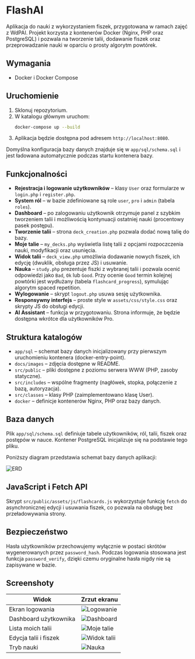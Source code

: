 # FlashAI

Aplikacja do nauki z wykorzystaniem fiszek, przygotowana w ramach zajęć z WdPAI. Projekt korzysta z kontenerów Docker (Nginx, PHP oraz PostgreSQL) i pozwala na tworzenie talii, dodawanie fiszek oraz przeprowadzanie nauki w oparciu o prosty algorytm powtórek.

## Wymagania

- Docker i Docker Compose

## Uruchomienie

1. Sklonuj repozytorium.
2. W katalogu głównym uruchom:
   ```bash
   docker-compose up --build
   ```
3. Aplikacja będzie dostępna pod adresem `http://localhost:8080`.

Domyślna konfiguracja bazy danych znajduje się w `app/sql/schema.sql` i jest ładowana automatycznie podczas startu kontenera bazy.

## Funkcjonalności

- **Rejestracja i logowanie użytkowników** – klasy `User` oraz formularze w `login.php` i `register.php`.
- **System ról** – w bazie zdefiniowane są role `user`, `pro` i `admin` (tabela `roles`).
- **Dashboard** – po zalogowaniu użytkownik otrzymuje panel z szybkim tworzeniem talii i możliwością kontynuacji ostatniej nauki (procentowy pasek postępu).
- **Tworzenie talii** – strona `deck_creation.php` pozwala dodać nową talię do bazy.
- **Moje talie** – `my_decks.php` wyświetla listę talii z opcjami rozpoczczenia nauki, modyfikacji oraz usunięcia.
- **Widok talii** – `deck_view.php` umożliwia dodawanie nowych fiszek, ich edycję (dwuklik, obsługa przez JS) i usuwanie.
- **Nauka** – `study.php` prezentuje fiszki z wybranej talii i pozwala ocenić odpowiedzi jako `Bad`, `Ok` lub `Good`. Przy ocenie `Good` termin kolejnej powtórki jest wydłużany (tabela `flashcard_progress`), symulując algorytm spaced repetition.
- **Wylogowanie** – skrypt `logout.php` usuwa sesję użytkownika.
- **Responsywny interfejs** – proste style w `assets/css/style.css` oraz skrypty JS do obsługi edycji.
- **AI Assistant** – funkcja w przygotowaniu. Strona informuje, że będzie dostępna wkrótce dla użytkowników Pro.

## Struktura katalogów

- `app/sql` – schemat bazy danych inicjalizowany przy pierwszym uruchomieniu kontenera (docker-entry-point).
- `docs/images` – zdjęcia dostępne w README.
- `src/public` – pliki dostępne z poziomu serwera WWW (PHP, zasoby statyczne).
- `src/includes` – wspólne fragmenty (nagłówek, stopka, połączenie z bazą, autoryzacja).
- `src/classes` – klasy PHP (zaimplementowano klasę User).
- `docker` – definicje kontenerów Nginx, PHP oraz bazy danych.

## Baza danych

Plik `app/sql/schema.sql` definiuje tabele użytkowników, ról, talii, fiszek oraz postępów w nauce. Kontener PostgreSQL inicjalizuje się na podstawie tego pliku.

Poniższy diagram przedstawia schemat bazy danych aplikacji:

![ERD](docs/images/erd.png)

## JavaScript i Fetch API

Skrypt `src/public/assets/js/flashcards.js` wykorzystuje funkcję `fetch` do asynchronicznej edycji i usuwania fiszek, co pozwala na obsługę bez przeładowywania strony.

## Bezpieczeństwo

Hasła użytkowników przechowujemy wyłącznie w postaci skrótów wygenerowanych przez `password_hash`. Podczas logowania stosowana jest funkcja `password_verify`, dzięki czemu oryginalne hasła nigdy nie są zapisywane w bazie.

## Screenshoty

| Widok | Zrzut ekranu |
|-------|--------------|
| Ekran logowania | ![Logowanie](docs/images/login.png) |
| Dashboard użytkownika | ![Dashboard](docs/images/dashboard.png) |
| Lista moich talii | ![Moje talie](docs/images/my_decks.png) |
| Edycja talii i fiszek | ![Widok talii](docs/images/deck_view.png) |
| Tryb nauki | ![Nauka](docs/images/study.png) |
